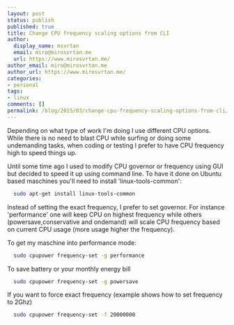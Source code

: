 ```yaml
---
layout: post
status: publish
published: true
title: Change CPU frequency scaling options from CLI
author:
  display_name: msvrtan
  email: miro@mirosvrtan.me
  url: https://www.mirosvrtan.me/
author_email: miro@mirosvrtan.me
author_url: https://www.mirosvrtan.me/
categories:
- personal
tags: 
- linux
comments: []
permalink: /blog/2015/03/change-cpu-frequency-scaling-options-from-cli/
---
```


Depending on what type of work I'm doing I use different CPU options. While there is no need to blast CPU while surfing or doing some undemanding tasks, when coding or testing I prefer to have CPU frequency high to speed things up.

Until some time ago I used to modify CPU governor or frequency using GUI but decided to speed it up using command line. To have it done on Ubuntu based maschines you'll need to install 'linux-tools-common':

```bash
  sudo apt-get install linux-tools-common
```

Instead of setting the exact frequency, I prefer to set governor. For instance 'performance' one will keep CPU on highest frequency while others (powersave,conservative and ondemand) will scale CPU frequency based on current CPU usage (more usage higher the frequency).
  
To get my maschine into performance mode:

```bash
  sudo cpupower frequency-set -g performance
```

To save battery or your monthly energy bill  
  
```bash  
  sudo cpupower frequency-set -g powersave
```


If you want to force exact frequency (example shows how to set frequency to 2Ghz)

```bash  
  sudo cpupower frequency-set -f 20000000
```


